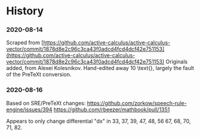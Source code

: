 # History

### 2020-08-14
Scraped from
  [https://github.com/active-calculus/active-calculus-vector/commit/1878d8e2c96c3ca43f0adcd4fcd4dcf42e751153](https://github.com/active-calculus/active-calculus-vector/commit/1878d8e2c96c3ca43f0adcd4fcd4dcf42e751153)
Originals added, from Alexei Kolesnikov.
Hand-edited away 10 \text{}, largely the fault of the PreTeXt conversion.

### 2020-08-16
Based on SRE/PreTeXt changes:
  https://github.com/zorkow/speech-rule-engine/issues/394
  https://github.com/rbeezer/mathbook/pull/1351

  Appears to only change differential "dx" in
  33, 37, 39, 47, 48, 56 67, 68, 70, 71, 82.


